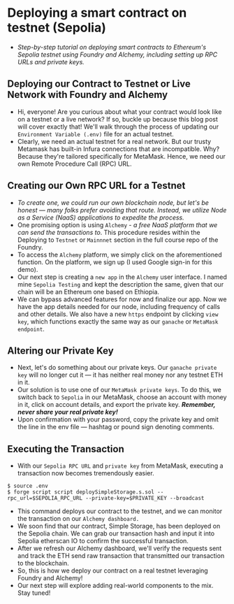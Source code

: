 # Deploying a smart contract on testnet (Sepolia)
- *Step-by-step tutorial on deploying smart contracts to Ethereum's Sepolia testnet using Foundry and Alchemy, including setting up RPC URLs and private keys.*

## Deploying our Contract to Testnet or Live Network with Foundry and Alchemy
- Hi, everyone! Are you curious about what your contract would look like on a testnet or a live network? If so, buckle up because this blog post will cover exactly that! We'll walk through the process of updating our `Environment Variable (.env)` file for an actual testnet.
- Clearly, we need an actual testnet for a real network. But our trusty Metamask has built-in Infura connections that are incompatible. Why? Because they're tailored specifically for MetaMask. Hence, we need our own Remote Procedure Call (RPC) URL.

## Creating our Own RPC URL for a Testnet
- *To create one, we could run our own blockchain node, but let's be honest — many folks prefer avoiding that route. Instead, we utilize Node as a Service (NaaS) applications to expedite the process.*
- One promising option is using `Alchemy` - *a free NaaS platform that we can send the transactions to*. This procedure resides within the Deploying to `Testnet` or `Mainnnet` section in the full course repo of the Foundry.
- To access the `Alchemy` platform, we simply click on the aforementioned function. On the platform, we sign up (I used Google sign-in for this demo).
- Our next step is creating a `new app` in the `Alchemy` user interface. I named mine `Sepolia Testing` and kept the description the same, given that our chain will be an Ethereum one based on Ethiopia.
- We can bypass advanced features for now and finalize our app. Now we have the app details needed for our node, including frequency of calls and other details. We also have a new `https` endpoint by clicking `view key`, which functions exactly the same way as our `ganache` or `MetaMask endpoint`.

## Altering our Private Key
- Next, let's do something about our private keys. Our `ganache private key` will no longer cut it — it has neither real money nor any testnet ETH in it.
- Our solution is to use one of our `MetaMask private keys`. To do this, we switch back to `Sepolia` in our MetaMask, choose an account with money in it, click on account details, and export the private key. ***Remember, never share your real private key!***
- Upon confirmation with your password, copy the private key and omit the line in the env file — hashtag or pound sign denoting comments.

## Executing the Transaction
- With our `Sepolia RPC URL` and `private key` from MetaMask, executing a transaction now becomes tremendously easier.

```
$ source .env
$ forge script script deploySimpleStorage.s.sol --rpc_url=$SEPOLIA_RPC_URL --private-key=$PRIVATE_KEY --broadcast
```

- This command deploys our contract to the testnet, and we can monitor the transaction on our `Alchemy dashboard.`
- We soon find that our contract, Simple Storage, has been deployed on the Sepolia chain. We can grab our transaction hash and input it into Sepolia etherscan IO to confirm the successful transaction.
- After we refresh our Alchemy dashboard, we'll verify the requests sent and track the ETH send raw transaction that transmitted our transaction to the blockchain.
- So, this is how we deploy our contract on a real testnet leveraging Foundry and Alchemy!
- Our next step will explore adding real-world components to the mix. Stay tuned!
